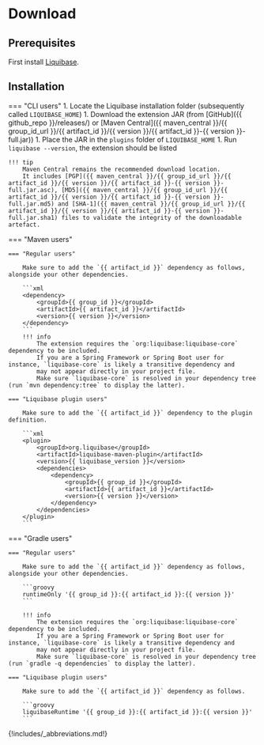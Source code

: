 # Download

## Prerequisites

First install [Liquibase](https://www.liquibase.org/download).

## Installation

=== "CLI users"
    1. Locate the Liquibase installation folder (subsequently called `LIQUIBASE_HOME`)
    1. Download the extension JAR (from [GitHub]({{ github_repo }}/releases/)
    or [Maven Central]({{ maven_central }}/{{ group_id_url }}/{{ artifact_id }}/{{ version }}/{{ artifact_id }}-{{ version }}-full.jar))
    1. Place the JAR in the `plugins` folder of `LIQUIBASE_HOME`
    1. Run `liquibase --version`, the extension should be listed

    !!! tip
        Maven Central remains the recommended download location.
        It includes [PGP]({{ maven_central }}/{{ group_id_url }}/{{ artifact_id }}/{{ version }}/{{ artifact_id }}-{{ version }}-full.jar.asc), [MD5]({{ maven_central }}/{{ group_id_url }}/{{ artifact_id }}/{{ version }}/{{ artifact_id }}-{{ version }}-full.jar.md5) and [SHA-1]({{ maven_central }}/{{ group_id_url }}/{{ artifact_id }}/{{ version }}/{{ artifact_id }}-{{ version }}-full.jar.sha1) files to validate the integrity of the downloadable artefact.

=== "Maven users"

    === "Regular users"

        Make sure to add the `{{ artifact_id }}` dependency as follows, alongside your other dependencies.

        ```xml
        <dependency>
            <groupId>{{ group_id }}</groupId>
            <artifactId>{{ artifact_id }}</artifactId>
            <version>{{ version }}</version>
        </dependency>
        ```
        !!! info
            The extension requires the `org:liquibase:liquibase-core` dependency to be included.
            If you are a Spring Framework or Spring Boot user for instance, `liquibase-core` is likely a transitive dependency and
            may not appear directly in your project file.
            Make sure `liquibase-core` is resolved in your dependency tree (run `mvn dependency:tree` to display the latter).

    === "Liquibase plugin users"

        Make sure to add the `{{ artifact_id }}` dependency to the plugin definition.

        ```xml
        <plugin>
            <groupId>org.liquibase</groupId>
            <artifactId>liquibase-maven-plugin</artifactId>
            <version>{{ liquibase_version }}</version>
            <dependencies>
                <dependency>
                    <groupId>{{ group_id }}</groupId>
                    <artifactId>{{ artifact_id }}</artifactId>
                    <version>{{ version }}</version>
                </dependency>
            </dependencies>
        </plugin>
        ```

=== "Gradle users"

    === "Regular users"

        Make sure to add the `{{ artifact_id }}` dependency as follows, alongside your other dependencies.

        ```groovy
        runtimeOnly '{{ group_id }}:{{ artifact_id }}:{{ version }}'
        ```

        !!! info
            The extension requires the `org:liquibase:liquibase-core` dependency to be included.
            If you are a Spring Framework or Spring Boot user for instance, `liquibase-core` is likely a transitive dependency and
            may not appear directly in your project file.
            Make sure `liquibase-core` is resolved in your dependency tree (run `gradle -q dependencies` to display the latter).

    === "Liquibase plugin users"

        Make sure to add the `{{ artifact_id }}` dependency as follows.

        ```groovy
        liquibaseRuntime '{{ group_id }}:{{ artifact_id }}:{{ version }}'
        ```

{!includes/_abbreviations.md!}
